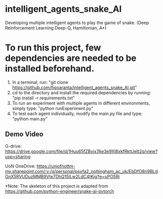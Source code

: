 # intelligent_agents_snake_AI
Developing multiple intelligent agents to play the game of snake. (Deep Reinforcement Learning Deep-Q, Hamiltonian, A*)

# To run this project, few dependencies are needed to be installed beforehand.
1. In a terminal, run: "git clone https://github.com/figoaranta/intelligent_agents_snake_AI.git"
2. cd to the directory and install the required dependencies by running: "pip install -r requirements.txt"
3. To run an experiment with multiple agents in different environments, simply type: "python runExperiment.py"
4. To test each agent individually, modify the main.py file and type: "python main.py"

## Demo Video
G-drive: https://drive.google.com/file/d/1Huu65fZByjx7Ae3e9Xl8xkfRktUeIt2q/view?usp=sharing

UoN OneDrive: https://uniofnottm-my.sharepoint.com/:v:/g/personal/psyfa2_nottingham_ac_uk/EbDfO8n9BLdGnX5RVUDuzMMB9Vte7DhQ15lLw2LdC4tKjg?e=uPO5Ri


*Note: The skeleton of this project is adapted from https://github.com/python-engineer/snake-ai-pytorch
